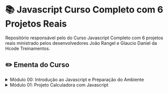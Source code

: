 # :books: Javascript Curso Completo com 6 Projetos Reais 

Repositório responsável pelo do Curso Javascript Completo com 6 projetos reais ministrado pelos desenvolvedores João Rangel e Glaucio Daniel da Hcode Treinamentos.

## :pencil2: Ementa do Curso

<details>
<summary>Módulo 00: Introdução ao Javascript e Preparação do Ambiente</summary>
<p>

* Bem vindo ao Curso completo  de Javascript

*   Conheça a plataforma Udemy e Certificado
* Configurando ambiente (Git, Visual Studio Code e Chrome Developer Tools)
* Teste 1: Configurando o Ambiente, Instalando o Git
* Introdução ao Javascript - Básico I
* Teste 2: Javascript - Básico I
* Introdução ao Javascript - Básico II
* Teste 3: Javascript - Básico II
</p>
</details>

<details>
<summary>Módulo 01: Projeto Calculadora com Javascript</summary>

[Calculator](https://github.com/ocarlosbarros/calculator)

</details>


